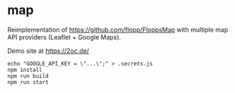 # map

Reimplementation of https://github.com/flopp/FloppsMap with multiple map API providers (Leaflet + Google Maps).

Demo site at https://2oc.de/


```
echo "GOOGLE_API_KEY = \"...\";" > .secrets.js
npm install
npm run build
npm run start
```
